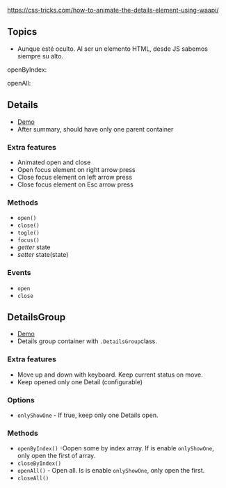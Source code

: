 https://css-tricks.com/how-to-animate-the-details-element-using-waapi/

## Topics
* Aunque esté oculto. Al ser un elemento HTML, desde JS sabemos siempre su alto.


openByIndex:

openAll:

## Details
* [Demo](https://barcia.github.io/lab/details/details.html)
* After summary, should have only one parent container

### Extra features
* Animated open and close
* Open focus element on right arrow press
* Close focus element on left arrow press
* Close focus element on Esc arrow press

### Methods
* `open()`
* `close()`
* `togle()`
* `focus()`
* *getter* state
* *setter* state(state)

### Events
* `open`
* `close`




## DetailsGroup
* [Demo](https://barcia.github.io/lab/details/detailsGroup.html)
* Details group container with `.DetailsGroup`class.

### Extra features
- Move up and down with keyboard. Keep current status on move.
- Keep opened only one Detail (configurable)

### Options
* `onlyShowOne` - If true, keep only one Details open.

### Methods
* `openByIndex()` -Oopen some by index array. If is enable `onlyShowOne`, only open the first of array.
* `closeByIndex()`
* `openAll()` - Open all. Is is enable `onlyShowOne`, only open the first.
* `closeAll()`
